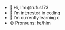 - 👋 Hi, I’m @rufus173
- 👀 I’m interested in coding
- 🌱 I’m currently learning c
- 😄 Pronouns: he/him

<!---
rufus173/rufus173 is a ✨ special ✨ repository because its `README.md` (this file) appears on your GitHub profile.
You can click the Preview link to take a look at your changes.
--->
